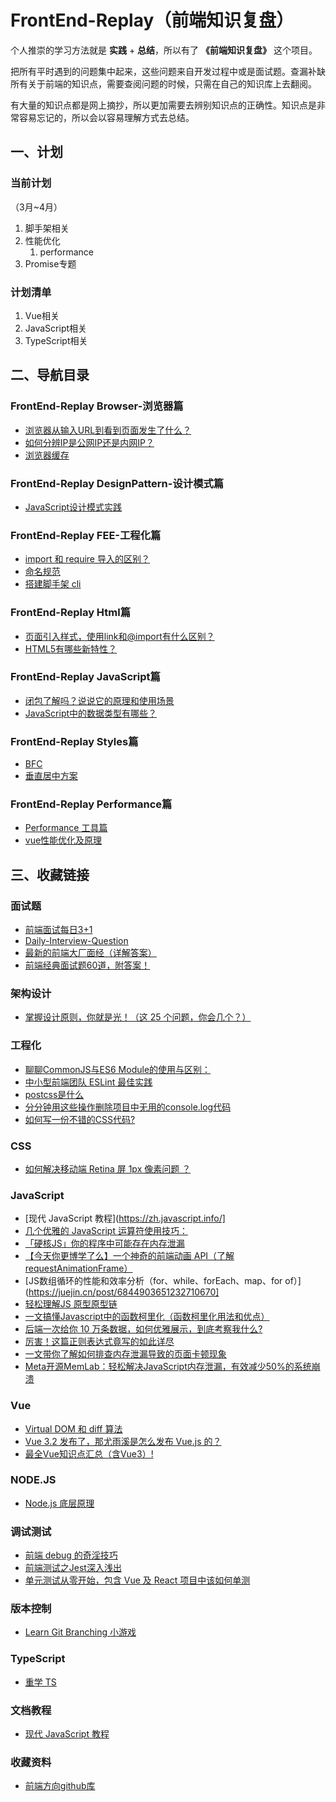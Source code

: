 # FrontEnd-Replay（前端知识复盘）
个人推崇的学习方法就是 **实践** + **总结**，所以有了 **《前端知识复盘》** 这个项目。

把所有平时遇到的问题集中起来，这些问题来自开发过程中或是面试题。查漏补缺所有关于前端的知识点，需要查阅问题的时候，只需在自己的知识库上去翻阅。

有大量的知识点都是网上摘抄，所以更加需要去辨别知识点的正确性。知识点是非常容易忘记的，所以会以容易理解方式去总结。

## 一、计划
### 当前计划
（3月~4月）
1. 脚手架相关
1. 性能优化
    1. performance
1. Promise专题

### 计划清单
1. Vue相关
1. JavaScript相关
1. TypeScript相关
## 二、导航目录

### FrontEnd-Replay Browser-浏览器篇
* [浏览器从输入URL到看到页面发生了什么？](Browser/browserParsingThePage/README.md)
* [如何分辨IP是公网IP还是内网IP？](Browser/browserParsingThePage/README.md)
* [浏览器缓存](Browser/browserCache/README.md)
### FrontEnd-Replay DesignPattern-设计模式篇
* [JavaScript设计模式实践](DesignPattern/DesignPatternInPratice/README.md)
### FrontEnd-Replay FEE-工程化篇
* [import 和 require 导入的区别？](FEE/importAndRequire/README.md)
* [命名规范](FEE/规范文档/前端开发规范.md)
* [搭建脚手架 cli](FEE/my-node-cli/articles/README.md)
 
### FrontEnd-Replay Html篇
* [页面引入样式，使用link和@import有什么区别？](HTML/1/README.md)
* [HTML5有哪些新特性？](HTML/3/README.md)
### FrontEnd-Replay JavaScript篇
* [闭包了解吗？说说它的原理和使用场景](JavaScript/closure/README.md)
* [JavaScript中的数据类型有哪些？](JavaScript/3/README.md)
### FrontEnd-Replay Styles篇
* [BFC](Styles/BFC/readme.md)
* [垂直居中方案](Styles/垂直居中/README.md)

### FrontEnd-Replay Performance篇
* [Performance 工具篇](Performance/devTools/performance/README.md)
* [vue性能优化及原理](Performance/vue-9-perf-secrets/article/vue-perf.md)
## 三、收藏链接
### 面试题
* [前端面试每日3+1](http://www.h-camel.com/)
* [Daily-Interview-Question](https://github.com/Advanced-Frontend/Daily-Interview-Question/blob/master/datum/summary.md)
* [最新的前端大厂面经（详解答案）](https://juejin.cn/post/7004638318843412493?share_token=f65e6692-0418-455d-b985-35a4301e8ea7)
* [前端经典面试题60道，附答案！](https://mp.weixin.qq.com/s/eDwhUgA08YU8j122EZozRA)

### 架构设计
* [掌握设计原则，你就是光！（这 25 个问题，你会几个？）](https://mp.weixin.qq.com/s/zlnv4r3neW1SSghznHOBig)

### 工程化
* [聊聊CommonJS与ES6 Module的使用与区别：](https://mp.weixin.qq.com/s/1wUU-i3W4RlR2hf86lZqEA)
* [中小型前端团队 ESLint 最佳实践](https://mp.weixin.qq.com/s/FvuCfxvhEwNZwXeK0JvKbA)
* [postcss是什么](https://www.jianshu.com/p/9a9048bc8978)
* [分分钟用这些操作删除项目中无用的console.log代码](https://juejin.cn/post/6992749075326042126?share_token=9aa128cf-166b-4e8e-8407-ef86492554d1)
* [如何写一份不错的CSS代码?](https://mp.weixin.qq.com/s/m1QGvrVJTfcsau8gYLTbYA)

### CSS
* [如何解决移动端 Retina 屏 1px 像素问题 ？](https://mp.weixin.qq.com/s/TdBboawwkzopR-8Y5Bw5pA)

### JavaScript
* [现代 JavaScript 教程](https://zh.javascript.info/]
* [几个优雅的 JavaScript 运算符使用技巧：](https://mp.weixin.qq.com/s/FwF_awtPQAgXQYs1SWcDfw)
* [「硬核JS」你的程序中可能存在内存泄漏](https://juejin.cn/post/6984188410659340324?share_token=ec1497f8-263e-4da4-8222-a6e05e86c329)
* [【今天你更博学了么】一个神奇的前端动画 API（了解requestAnimationFrame）](https://juejin.cn/post/6991297852462858277?share_token=ee794cb0-fb56-41ba-a3a7-79a6b1f65eb5)
* [JS数组循环的性能和效率分析（for、while、forEach、map、for of）](https://juejin.cn/post/6844903651232710670]
* [轻松理解JS 原型原型链](https://juejin.cn/post/6844903989088092174)
* [一文搞懂Javascript中的函数柯里化（函数柯里化用法和优点）](https://zhuanlan.zhihu.com/p/120735088)
* [后端一次给你 10 万条数据，如何优雅展示，到底考察我什么?](https://mp.weixin.qq.com/s/a9Cso_nXjLeacilF1rs4zA)
* [厉害！这篇正则表达式竟写的如此详尽](https://mp.weixin.qq.com/s/otpS-TtqK1edSmHJJTdnFA)
* [一文带你了解如何排查内存泄漏导致的页面卡顿现象](https://mp.weixin.qq.com/s/Tyz48cCsbUE2z0Ff_8K0Mg)
* [Meta开源MemLab：轻松解决JavaScript内存泄漏，有效减少50%的系统崩溃](https://mp.weixin.qq.com/s/7GddW4XChL4kPk-cC7Dx3g)

### Vue
* [Virtual DOM 和 diff 算法](https://juejin.cn/post/6990582632270528525?share_token=b28b3faf-0139-442e-a297-cfe6b32e09d4)
* [Vue 3.2 发布了，那尤雨溪是怎么发布 Vue.js 的？](https://juejin.cn/post/6997943192851054606?share_token=4c61579a-23eb-4eb6-b9e5-80346e206085)
* [最全Vue知识点汇总（含Vue3）!](https://mp.weixin.qq.com/s/-rc1lYYlsfx-wR4mQmIIQQ)

### NODE.JS
* [Node.js 底层原理](https://mp.weixin.qq.com/s/AgUHQUeJUm-uDV35xiMlcg)

### 调试测试
* [前端 debug 的奇淫技巧](https://juejin.cn/post/6992024002113847332?share_token=b8096690-8e6a-47f0-8a4b-419aa5fd2db1)
* [前端测试之Jest深入浅出](https://juejin.cn/post/6844904196244766728)
* [单元测试从零开始，包含 Vue 及 React 项目中该如何单测](https://juejin.cn/post/6844904018129453070)

### 版本控制
* [Learn Git Branching 小游戏](https://learngitbranching.js.org/?locale=zh_CN)

### TypeScript
* [重学 TS](https://zhuanlan.zhihu.com/p/614782362)

### 文档教程
* [现代 JavaScript 教程](https://zh.javascript.info/)

### 收藏资料
* [前端方向github库](https://zhuanlan.zhihu.com/p/465197334)
